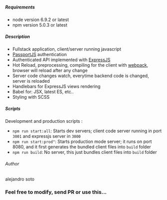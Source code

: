 
##### Requirements
- node version 6.9.2 or latest
- npm version 5.0.3 or latest
##### Description
- Fullstack application, client/server running javascript
- [PassportJS](http://passportjs.org/) authentication
- Authenticated API implemented with [ExpressJS](https://expressjs.com/)
- Hot Reload, preprocessing, compiling for the client with [webpack](https://webpack.js.org/), browser will reload after any change
- Server code changes watch, everytime backend code is changed, server is reloaded
- Handlebars for ExpressJS views rendering
- Babel for: JSX, latest ES, etc..
- Styling with SCSS

##### Scripts
Development and production scripts :
- `npm run start:all`: Starts dev servers; client code server running in port `3001` and expressjs server in `3000`
- `npm run start:prod"`: Starts production mode server; it runs on port 8080, and it first generates the bundled client files into `build` folder
- `npm run build`: No server, this just bundles client files into `build` folder
    
###### Author
alejandro soto

### Feel free to modify, send PR or use this...

